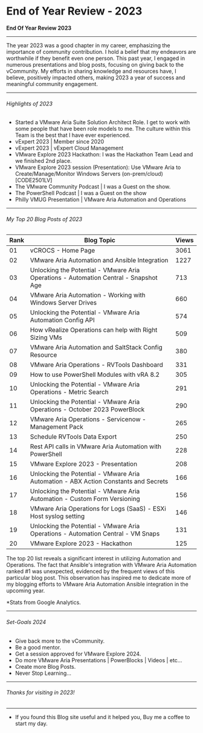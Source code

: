 # End of Year Review - 2023


**End Of Year Review 2023**

<!--more-->

---

The year 2023 was a good chapter in my career, emphasizing the importance of community contribution. I hold a belief that my endeavors are worthwhile if they benefit even one person. This past year, I engaged in numerous presentations and blog posts, focusing on giving back to the vCommunity. My efforts in sharing knowledge and resources have, I believe, positively impacted others, making 2023 a year of success and meaningful community engagement.

---

###### Highlights of 2023

* Started a VMware Aria Suite Solution Architect Role. I get to work with some people that have been role models to me. The culture within this Team is the best that I have ever experienced.
* vExpert 2023 | Member since 2020
* vExpert 2023 | vExpert Cloud Management
* VMware Explore 2023 Hackathon: I was the Hackathon Team Lead and we finished 2nd place.
* VMware Explore 2023 session (Presentation): Use VMware Aria to Create/Manage/Monitor Windows Servers (on-prem/cloud) [CODE2501LV]
* The VMware Community Podcast | I was a Guest on the show.
* The PowerShell Podcast | I was a Guest on the show
* Philly VMUG Presentation | VMware Aria Automation and Operations

---

###### My Top 20 Blog Posts of 2023

| Rank | Blog Topic                                                                           | Views |
|------|--------------------------------------------------------------------------------------|-------|
| 01   | vCROCS - Home Page	                                                                  |	3061  |
| 02   | VMware Aria Automation and Ansible Integration                                       | 1227  | 
| 03   | Unlocking the Potential - VMware Aria Operations - Automation Central - Snapshot Age | 713   | 
| 04   | VMware Aria Automation - Working with Windows Server Drives                          | 660   |
| 05   | Unlocking the Potential - VMware Aria Automation Config API                          | 574   |
| 06   | How vRealize Operations can help with Right Sizing VMs                               | 509   |
| 07   | VMware Aria Automation and SaltStack Config Resource                                 | 380   |
| 08   | VMware Aria Operations - RVTools Dashboard                                           |	331   |
| 09   |  How to use PowerShell Modules with vRA 8.2                                          |	305   |
| 10   | Unlocking the Potential - VMware Aria Operations - Metric Search                     | 291   |
| 11   | Unlocking the Potential - VMware Aria Operations - October 2023 PowerBlock           | 290   |
| 12   | VMware Aria Operations - Servicenow - Management Pack                                | 265   |
| 13   | Schedule RVTools Data Export                                                         | 250   |
| 14   | Rest API calls in VMware Aria Automation with PowerShell                             | 228   |
| 15   | VMware Explore 2023 - Presentation                                                   | 208   |
| 16   | Unlocking the Potential - VMware Aria Automation - ABX Action Constants and Secrets  | 166   |
| 17   | Unlocking the Potential - VMware Aria Automation - Custom Form Versioning            | 156   |
| 18   | VMware Aria Operations for Logs (SaaS) - ESXi Host syslog setting                    | 146   |
| 19   | Unlocking the Potential - VMware Aria Operations - Automation Central - VM Snaps     | 131   |
| 20   | VMware Explore 2023 - Hackathon                                                      | 125   |


The top 20 list reveals a significant interest in utilizing Automation and Operations. The fact that Ansible's integration with VMware Aria Automation ranked #1 was unexpected, evidenced by the frequent views of this particular blog post. This observation has inspired me to dedicate more of my blogging efforts to VMware Aria Automation Ansible integration in the upcoming year.  

*Stats from Google Analytics.

---

###### Set-Goals 2024

* Give back more to the vCommunity.  
* Be a good mentor.  
* Get a session approved for VMware Explore 2024.  
* Do more VMware Aria Presentations | PowerBlocks | Videos | etc...  
* Create more Blog Posts.  
* Never Stop Learning...  

---

###### Thanks for visiting in 2023!

---

* If you found this Blog site useful and it helped you, Buy me a coffee to start my day.  

<center>
<script type="text/javascript" src="https://cdnjs.buymeacoffee.com/1.0.0/button.prod.min.js" data-name="bmc-button" data-slug="dalehassinger" data-color="#FFDD00" data-emoji=""  data-font="Cookie" data-text="Buy me a coffee" data-outline-color="#000000" data-font-color="#000000" data-coffee-color="#ffffff" ></script>
</center>


